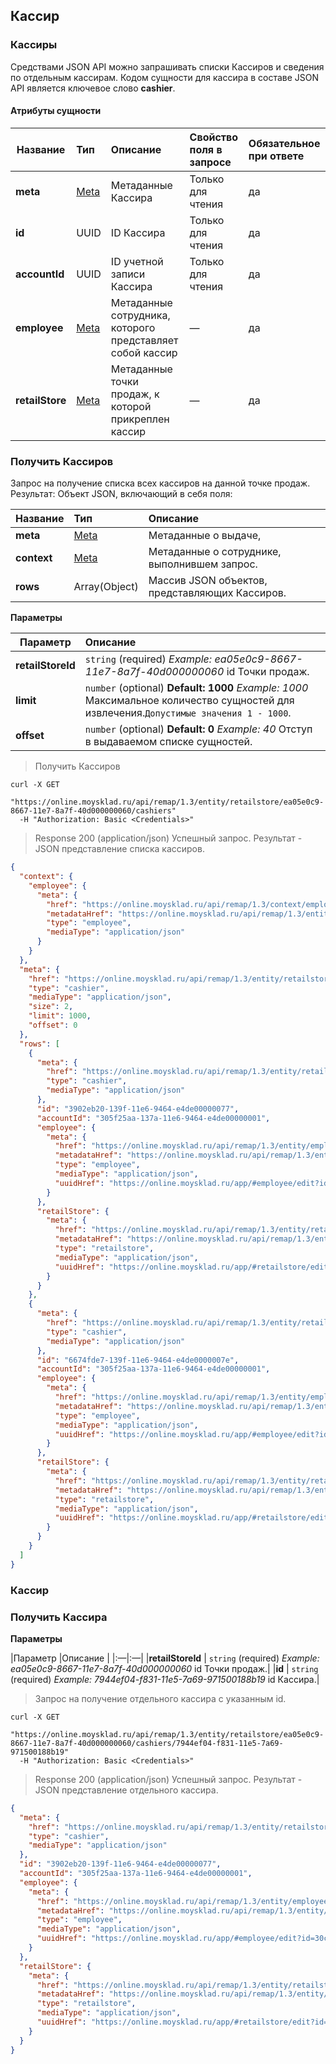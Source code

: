 ## Кассир
### Кассиры
Средствами JSON API можно запрашивать списки Кассиров и сведения по отдельным кассирам. Кодом сущности для кассира в составе JSON API является ключевое слово **cashier**.
#### Атрибуты сущности

| Название  | Тип | Описание                    | Свойство поля в запросе| Обязательное при ответе|
| --------- |:----|:----------------------------|:----------------|:------------------------|
|**meta**                |[Meta](../#mojsklad-json-api-obschie-swedeniq-metadannye)|Метаданные Кассира|Только для чтения|да
|**id**                 |UUID|ID Кассира|Только для чтения|да
|**accountId**          |UUID| ID учетной записи Кассира|Только для чтения|да
|**employee**           |[Meta](../#mojsklad-json-api-obschie-swedeniq-metadannye)|Метаданные сотрудника, которого представляет собой кассир|&mdash;|да
|**retailStore**        |[Meta](../#mojsklad-json-api-obschie-swedeniq-metadannye)|Метаданные точки продаж, к которой прикреплен кассир|&mdash;|да



### Получить Кассиров
Запрос на получение списка всех кассиров на данной точке продаж.
Результат: Объект JSON, включающий в себя поля:

| Название  | Тип | Описание                    |
| --------- |:----|:----------------------------|
|**meta** |[Meta](../#mojsklad-json-api-obschie-swedeniq-metadannye)|Метаданные о выдаче,
|**context** | [Meta](../#mojsklad-json-api-obschie-swedeniq-metadannye) | Метаданные о сотруднике, выполнившем запрос.
|**rows** |Array(Object)|Массив JSON объектов, представляющих Кассиров.

**Параметры**

| Параметр                | Описание  |
| ------------------------------ |:---------------------------|
|**retailStoreId**|  `string` (required) *Example: ea05e0c9-8667-11e7-8a7f-40d000000060* id Точки продаж.|
|**limit** |  `number` (optional) **Default: 1000** *Example: 1000* Максимальное количество сущностей для извлечения.`Допустимые значения 1 - 1000`.|
|**offset** |  `number` (optional) **Default: 0** *Example: 40* Отступ в выдаваемом списке сущностей.|

> Получить Кассиров

```shell
curl -X GET
  "https://online.moysklad.ru/api/remap/1.3/entity/retailstore/ea05e0c9-8667-11e7-8a7f-40d000000060/cashiers"
  -H "Authorization: Basic <Credentials>"
```

> Response 200 (application/json)
Успешный запрос. Результат - JSON представление списка кассиров.

```json
{
  "context": {
    "employee": {
      "meta": {
        "href": "https://online.moysklad.ru/api/remap/1.3/context/employee",
        "metadataHref": "https://online.moysklad.ru/api/remap/1.3/entity/employee/metadata",
        "type": "employee",
        "mediaType": "application/json"
      }
    }
  },
  "meta": {
    "href": "https://online.moysklad.ru/api/remap/1.3/entity/retailstore/ea05e0c9-8667-11e7-8a7f-40d000000060/cashiers",
    "type": "cashier",
    "mediaType": "application/json",
    "size": 2,
    "limit": 1000,
    "offset": 0
  },
  "rows": [
    {
      "meta": {
        "href": "https://online.moysklad.ru/api/remap/1.3/entity/retailstore/ea05e0c9-8667-11e7-8a7f-40d000000060/cashiers/3902eb20-139f-11e6-9464-e4de00000077",
        "type": "cashier",
        "mediaType": "application/json"
      },
      "id": "3902eb20-139f-11e6-9464-e4de00000077",
      "accountId": "305f25aa-137a-11e6-9464-e4de00000001",
      "employee": {
        "meta": {
          "href": "https://online.moysklad.ru/api/remap/1.3/entity/employee/30c1cfcc-137a-11e6-9464-e4de00000028",
          "metadataHref": "https://online.moysklad.ru/api/remap/1.3/entity/employee/metadata",
          "type": "employee",
          "mediaType": "application/json",
          "uuidHref": "https://online.moysklad.ru/app/#employee/edit?id=30c1cfcc-137a-11e6-9464-e4de00000028"
        }
      },
      "retailStore": {
        "meta": {
          "href": "https://online.moysklad.ru/api/remap/1.3/entity/retailstore/ea05e0c9-8667-11e7-8a7f-40d000000060",
          "metadataHref": "https://online.moysklad.ru/api/remap/1.3/entity/retailstore/metadata",
          "type": "retailstore",
          "mediaType": "application/json",
          "uuidHref": "https://online.moysklad.ru/app/#retailstore/edit?id=ea05e0c9-8667-11e7-8a7f-40d000000060"
        }
      }
    },
    {
      "meta": {
        "href": "https://online.moysklad.ru/api/remap/1.3/entity/retailstore/ea05e0c9-8667-11e7-8a7f-40d000000060/cashiers/6674fde7-139f-11e6-9464-e4de0000007e",
        "type": "cashier",
        "mediaType": "application/json"
      },
      "id": "6674fde7-139f-11e6-9464-e4de0000007e",
      "accountId": "305f25aa-137a-11e6-9464-e4de00000001",
      "employee": {
        "meta": {
          "href": "https://online.moysklad.ru/api/remap/1.3/entity/employee/5bd62f8f-139f-11e6-9464-e4de0000007b",
          "metadataHref": "https://online.moysklad.ru/api/remap/1.3/entity/employee/metadata",
          "type": "employee",
          "mediaType": "application/json",
          "uuidHref": "https://online.moysklad.ru/app/#employee/edit?id=5bd62f8f-139f-11e6-9464-e4de0000007b"
        }
      },
      "retailStore": {
        "meta": {
          "href": "https://online.moysklad.ru/api/remap/1.3/entity/retailstore/ea05e0c9-8667-11e7-8a7f-40d000000060",
          "metadataHref": "https://online.moysklad.ru/api/remap/1.3/entity/retailstore/metadata",
          "type": "retailstore",
          "mediaType": "application/json",
          "uuidHref": "https://online.moysklad.ru/app/#retailstore/edit?id=ea05e0c9-8667-11e7-8a7f-40d000000060"
        }
      }
    }
  ]
}
```

### Кассир

### Получить Кассира

**Параметры**

|Параметр   |Описание   | 
|:&mdash;|:&mdash;|
|**retailStoreId** |  `string` (required) *Example: ea05e0c9-8667-11e7-8a7f-40d000000060* id Точки продаж.|
|**id** |  `string` (required) *Example: 7944ef04-f831-11e5-7a69-971500188b19* id Кассира.|


> Запрос на получение отдельного кассира с указанным id.

```shell
curl -X GET
  "https://online.moysklad.ru/api/remap/1.3/entity/retailstore/ea05e0c9-8667-11e7-8a7f-40d000000060/cashiers/7944ef04-f831-11e5-7a69-971500188b19"
  -H "Authorization: Basic <Credentials>"
```

> Response 200 (application/json)
Успешный запрос. Результат - JSON представление отдельного кассира.

```json
{
  "meta": {
    "href": "https://online.moysklad.ru/api/remap/1.3/entity/retailstore/ea05e0c9-8667-11e7-8a7f-40d000000060/cashiers/3902eb20-139f-11e6-9464-e4de00000077",
    "type": "cashier",
    "mediaType": "application/json"
  },
  "id": "3902eb20-139f-11e6-9464-e4de00000077",
  "accountId": "305f25aa-137a-11e6-9464-e4de00000001",
  "employee": {
    "meta": {
      "href": "https://online.moysklad.ru/api/remap/1.3/entity/employee/30c1cfcc-137a-11e6-9464-e4de00000028",
      "metadataHref": "https://online.moysklad.ru/api/remap/1.3/entity/employee/metadata",
      "type": "employee",
      "mediaType": "application/json",
      "uuidHref": "https://online.moysklad.ru/app/#employee/edit?id=30c1cfcc-137a-11e6-9464-e4de00000028"
    }
  },
  "retailStore": {
    "meta": {
      "href": "https://online.moysklad.ru/api/remap/1.3/entity/retailstore/ea05e0c9-8667-11e7-8a7f-40d000000060",
      "metadataHref": "https://online.moysklad.ru/api/remap/1.3/entity/retailstore/metadata",
      "type": "retailstore",
      "mediaType": "application/json",
      "uuidHref": "https://online.moysklad.ru/app/#retailstore/edit?id=ea05e0c9-8667-11e7-8a7f-40d000000060"
    }
  }
}
```
